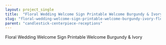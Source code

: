 ```yaml
---
layout: project_single
title:  "Floral Wedding Welcome Sign Printable Welcome Burgundy & Ivory Floral Wedding Sign Boho Wedding Decoration Rustic Wedding Fall Spring"
slug: "floral-wedding-welcome-sign-printable-welcome-burgundy-ivory-floral-wedding-sign-boho-wedding-decoration-rustic"
parent: "candlestick-centerpiece-receptions"
---
```

Floral Wedding Welcome Sign Printable Welcome Burgundy & Ivory